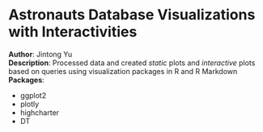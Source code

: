 # Astronauts Database Visualizations with Interactivities  
**Author**: Jintong Yu  
**Description**: Processed data and created *static* plots and *interactive* plots based on queries using visualization packages in R and R Markdown  
**Packages**:   
* ggplot2  
* plotly  
* highcharter  
* DT
